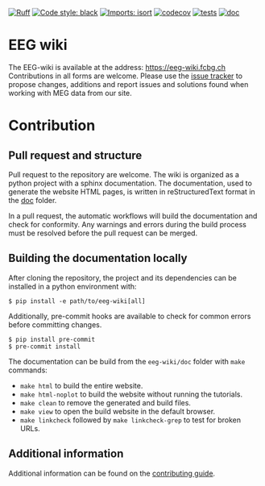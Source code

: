 [![Ruff](https://img.shields.io/endpoint?url=https://raw.githubusercontent.com/astral-sh/ruff/main/assets/badge/v2.json)](https://github.com/astral-sh/ruff)
[![Code style: black](https://img.shields.io/badge/code%20style-black-000000.svg)](https://github.com/psf/black)
[![Imports: isort](https://img.shields.io/badge/%20imports-isort-%231674b1?style=flat&labelColor=ef8336)](https://pycqa.github.io/isort/)
[![codecov](https://codecov.io/gh/fcbg-platforms/eeg-wiki/graph/badge.svg?token=Q0C5iArdA5)](https://codecov.io/gh/fcbg-platforms/eeg-wiki)
[![tests](https://github.com/fcbg-platforms/eeg-wiki/actions/workflows/pytest.yaml/badge.svg?branch=main)](https://github.com/fcbg-platforms/eeg-wiki/actions/workflows/pytest.yaml)
[![doc](https://github.com/fcbg-platforms/eeg-wiki/actions/workflows/doc.yaml/badge.svg?branch=main)](https://github.com/fcbg-platforms/eeg-wiki/actions/workflows/doc.yaml)

# EEG wiki

The EEG-wiki is available at the address: https://eeg-wiki.fcbg.ch
Contributions in all forms are welcome. Please use the
[issue tracker](https://github.com/fcbg-platforms/eeg-wiki/issues) to propose changes,
additions and report issues and solutions found when working with MEG data from our
site.

# Contribution

## Pull request and structure

Pull request to the repository are welcome. The wiki is organized as a python project
with a sphinx documentation. The documentation, used to generate the website HTML pages,
is written in reStructuredText format in the
[doc](https://github.com/fcbg-platforms/eeg-wiki/tree/main/doc) folder.

In a pull request, the automatic workflows will build the documentation and check for
conformity. Any warnings and errors during the build process must be resolved before the
pull request can be merged.

## Building the documentation locally

After cloning the repository, the project and its dependencies can be installed in a
python environment with:

```
$ pip install -e path/to/eeg-wiki[all]
```

Additionally, pre-commit hooks are available to check for common errors before
committing changes.

```
$ pip install pre-commit
$ pre-commit install
```

The documentation can be build from the `eeg-wiki/doc` folder with `make` commands:

- `make html` to build the entire website.
- `make html-noplot` to build the website without running the tutorials.
- `make clean` to remove the generated and build files.
- `make view` to open the build website in the default browser.
- `make linkcheck` followed by `make linkcheck-grep` to test for broken URLs.

## Additional information

Additional information can be found on the
[contributing guide](https://eeg-wiki.fcbg.ch/contributing.html).
